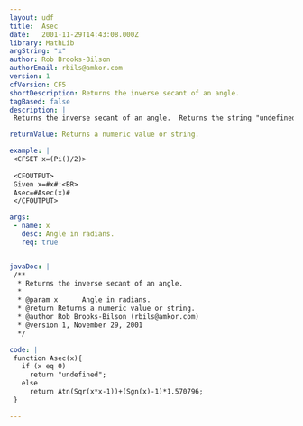 ```yaml
---
layout: udf
title:  Asec
date:   2001-11-29T14:43:08.000Z
library: MathLib
argString: "x"
author: Rob Brooks-Bilson
authorEmail: rbils@amkor.com
version: 1
cfVersion: CF5
shortDescription: Returns the inverse secant of an angle.
tagBased: false
description: |
 Returns the inverse secant of an angle.  Returns the string "undefined" if zero (0) is passed.  All angles are expressed in radians.

returnValue: Returns a numeric value or string.

example: |
 <CFSET x=(Pi()/2)>
 
 <CFOUTPUT>
 Given x=#x#:<BR>
 Asec=#Asec(x)#
 </CFOUTPUT>

args:
 - name: x
   desc: Angle in radians.
   req: true


javaDoc: |
 /**
  * Returns the inverse secant of an angle.
  * 
  * @param x      Angle in radians. 
  * @return Returns a numeric value or string. 
  * @author Rob Brooks-Bilson (rbils@amkor.com) 
  * @version 1, November 29, 2001 
  */

code: |
 function Asec(x){
   if (x eq 0)
     return "undefined";
   else
     return Atn(Sqr(x*x-1))+(Sgn(x)-1)*1.570796;
 }

---
```


